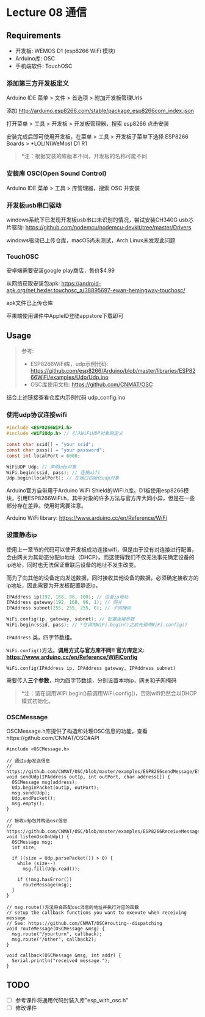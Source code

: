 # Lecture 08 通信

## Requirements

- 开发板: WEMOS D1 (esp8266 WiFi 模块)
- Arduino库: OSC
- 手机端软件: TouchOSC

### 添加第三方开发板定义

Arduino IDE 菜单 > 文件 > 首选项 > 附加开发板管理Urls

添加 http://arduino.esp8266.com/stable/package_esp8266com_index.json

打开菜单 > 工具 > 开发板 > 开发板管理器，搜索 esp8266 点击安装

安装完成后即可使用开发板，在菜单 > 工具 > 开发板子菜单下选择 ESP8266 Boards > \*LOLIN(WeMos) D1 R1

> \*注：根据安装的库版本不同，开发板的名称可能不同

### 安装库 OSC(Open Sound Control)

Arduino IDE 菜单 > 工具 > 库管理器，搜索 OSC 并安装

### 开发板usb串口驱动

windows系统下已发现开发板usb串口未识别的情况，尝试安装CH340G usb芯片驱动: https://github.com/nodemcu/nodemcu-devkit/tree/master/Drivers

windows驱动已上传仓库，macOS尚未测试，Arch Linux未发现此问题

### TouchOSC

安卓端需要安装google play商店，售价$4.99

从网络获取安装包apk: https://android-apk.org/net.hexler.touchosc_a/38895697-ewan-hemingway-touchosc/

apk文件已上传仓库

苹果端使用课件中AppleID登陆appstore下载即可

## Usage

> 参考:
> - ESP8266WiFi库，udp示例代码: https://github.com/esp8266/Arduino/blob/master/libraries/ESP8266WiFi/examples/Udp/Udp.ino  
> - OSC库使用文档: https://github.com/CNMAT/OSC  

结合上述链接查看仓库内示例代码 udp_config.ino

### 使用udp协议连接wifi

```c
#include <ESP8266WiFi.h>
#include <WiFiUdp.h> // 引入WiFiUDP对象的定义

const char ssid[] = "your ssid";
const char pass[] = "your password";
const int localPort = 6000;

WiFiUDP Udp; // 声明udp对象
WiFi.begin(ssid, pass); // 连接wifi
Udp.begin(localPort); // 在端口初始化udp对象
```

Arduino官方自带用于Arduino WiFi Shield的WiFi.h库。D1板使用esp8266模块，引用ESP8266WiFi.h，其中对象的许多方法与官方库大同小异，但是在一些部分存在差异。使用时需要注意。

Arduino WiFi library: https://www.arduino.cc/en/Reference/WiFi

### 设置静态ip

使用上一章节的代码可以使开发板成功连接wifi，但是由于没有对连接进行配置，会由网关为其动态分配ip地址（DHCP）。而这使得我们不仅无法事先确定设备的ip地址，同时也无法保证重联后设备的地址不发生改变。

而为了向其他的设备定向发送数据，同时接收其他设备的数据，必须确定接收方的ip地址，因此需要为开发板配置静态ip。

```c
IPAddress ip(192, 168, 96, 100); // 设备ip地址
IPAddress gateway(192, 168, 96, 1); // 网关
IPAddress subnet(255, 255, 255, 0); // 子网掩码

WiFi.config(ip, gateway, subnet); // 配置连接参数
WiFi.begin(ssid, pass); // *在调用WiFi.begin()之前先调用WiFi.config()
```

`IPAddress` 类，四字节数组。

`WiFi.config()`方法。**调用方式与官方库不同!! 官方库定义: https://www.arduino.cc/en/Reference/WiFiConfig**

`WiFi.config(IPAddress ip, IPAddress gateway, IPAddress subnet)`

需要传入**三个参数**，均为四字节数组，分别设置本地ip，网关和子网掩码

> \*注：请在调用WiFi.begin()前调用WiFi.config()，否则wifi仍然会以DHCP模式初始化。

### OSCMessage

OSCMessage.h库提供了构造和处理OSC信息的功能，查看https://github.com/CNMAT/OSC#API

```
#include <OSCMessage.h>

// 通过udp发送信息
// https://github.com/CNMAT/OSC/blob/master/examples/ESP8266sendMessage/ESP8266sendMessage.ino
void sendUdp(IPAddress outIp, int outPort, char address[]) {
  OSCMessage msg(address);
  Udp.beginPacket(outIp, outPort);
  msg.send(Udp);
  Udp.endPacket();
  msg.empty();
}

// 接收udp包并构造osc信息
// https://github.com/CNMAT/OSC/blob/master/examples/ESP8266ReceiveMessage/ESP8266ReceiveMessage.ino
void listenOscOnUdp() {
  OSCMessage msg;
  int size;

  if ((size = Udp.parsePacket()) > 0) {
    while (size--)
      msg.fill(Udp.read());

    if (!msg.hasError())
      routeMessage(msg);
  }
}

// msg.route()方法将会匹配osc消息的地址并执行对应的函数
// setup the callback functions you want to exexute when receiving message
// See: https://github.com/CNMAT/OSC#routing--dispatching
void routeMessage(OSCMessage &msg) {
  msg.route("/yourturn", callback);
  msg.route("/other", callback2);
}

void callback(OSCMessage &msg, int addr) {
  Serial.println("received message.");
}
```

## TODO

- [ ] 参考课件将通用代码封装入库"esp_with_osc.h"
- [ ] 修改课件
